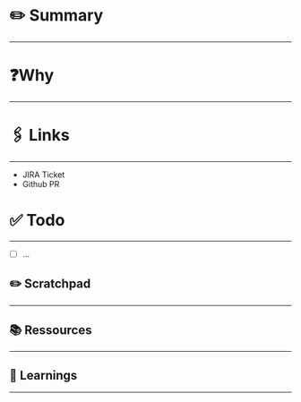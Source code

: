# ✏️ Summary
---


# ❓Why
---


# 🖇️ Links
---
- JIRA Ticket
- Github PR

# ✅ Todo
---
- [ ] ...

## ✏️ Scratchpad
---


## 📚 Ressources
---


## 🤔 Learnings
---
